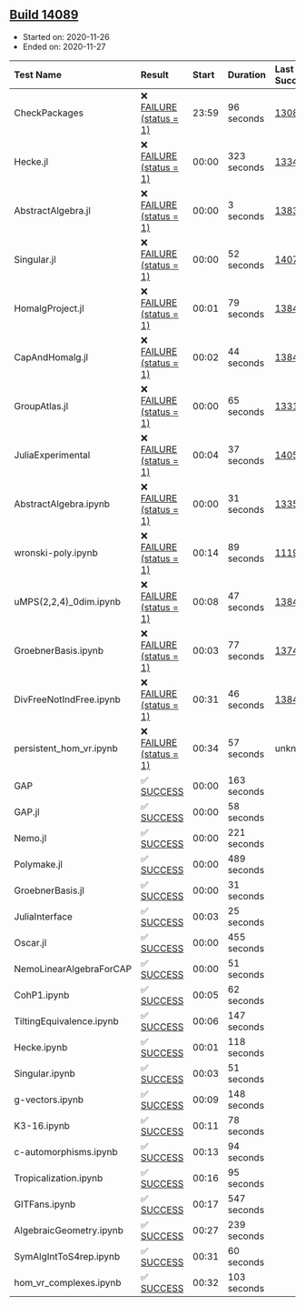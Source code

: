 ## [Build 14089](https://oscarci.mathematik.uni-kl.de/job/oscar/14089/)

* Started on: 2020-11-26
* Ended on: 2020-11-27

| Test Name    | Result | Start | Duration | Last Success | First Failure |
|:-------------|:-------|:------|:---------|:-------------|:--------------|
| CheckPackages | ❌ [FAILURE (status = 1)](https://oscarci.mathematik.uni-kl.de/job/oscar/14089/artifact/logs/build-14089/CheckPackages.log) | 23:59 | 96 seconds | [13085](https://oscarci.mathematik.uni-kl.de/job/oscar/13085/) | [13086](https://oscarci.mathematik.uni-kl.de/job/oscar/13086/) |
| Hecke.jl | ❌ [FAILURE (status = 1)](https://oscarci.mathematik.uni-kl.de/job/oscar/14089/artifact/logs/build-14089/Hecke.jl.log) | 00:00 | 323 seconds | [13341](https://oscarci.mathematik.uni-kl.de/job/oscar/13341/) | [13342](https://oscarci.mathematik.uni-kl.de/job/oscar/13342/) |
| AbstractAlgebra.jl | ❌ [FAILURE (status = 1)](https://oscarci.mathematik.uni-kl.de/job/oscar/14089/artifact/logs/build-14089/AbstractAlgebra.jl.log) | 00:00 | 3 seconds | [13837](https://oscarci.mathematik.uni-kl.de/job/oscar/13837/) | [13838](https://oscarci.mathematik.uni-kl.de/job/oscar/13838/) |
| Singular.jl | ❌ [FAILURE (status = 1)](https://oscarci.mathematik.uni-kl.de/job/oscar/14089/artifact/logs/build-14089/Singular.jl.log) | 00:00 | 52 seconds | [14078](https://oscarci.mathematik.uni-kl.de/job/oscar/14078/) | [14079](https://oscarci.mathematik.uni-kl.de/job/oscar/14079/) |
| HomalgProject.jl | ❌ [FAILURE (status = 1)](https://oscarci.mathematik.uni-kl.de/job/oscar/14089/artifact/logs/build-14089/HomalgProject.jl.log) | 00:01 | 79 seconds | [13845](https://oscarci.mathematik.uni-kl.de/job/oscar/13845/) | [13846](https://oscarci.mathematik.uni-kl.de/job/oscar/13846/) |
| CapAndHomalg.jl | ❌ [FAILURE (status = 1)](https://oscarci.mathematik.uni-kl.de/job/oscar/14089/artifact/logs/build-14089/CapAndHomalg.jl.log) | 00:02 | 44 seconds | [13845](https://oscarci.mathematik.uni-kl.de/job/oscar/13845/) | [13846](https://oscarci.mathematik.uni-kl.de/job/oscar/13846/) |
| GroupAtlas.jl | ❌ [FAILURE (status = 1)](https://oscarci.mathematik.uni-kl.de/job/oscar/14089/artifact/logs/build-14089/GroupAtlas.jl.log) | 00:00 | 65 seconds | [13311](https://oscarci.mathematik.uni-kl.de/job/oscar/13311/) | [13312](https://oscarci.mathematik.uni-kl.de/job/oscar/13312/) |
| JuliaExperimental | ❌ [FAILURE (status = 1)](https://oscarci.mathematik.uni-kl.de/job/oscar/14089/artifact/logs/build-14089/JuliaExperimental.log) | 00:04 | 37 seconds | [14052](https://oscarci.mathematik.uni-kl.de/job/oscar/14052/) | [14053](https://oscarci.mathematik.uni-kl.de/job/oscar/14053/) |
| AbstractAlgebra.ipynb | ❌ [FAILURE (status = 1)](https://oscarci.mathematik.uni-kl.de/job/oscar/14089/artifact/logs/build-14089/AbstractAlgebra.ipynb.log) | 00:00 | 31 seconds | [13355](https://oscarci.mathematik.uni-kl.de/job/oscar/13355/) | [13356](https://oscarci.mathematik.uni-kl.de/job/oscar/13356/) |
| wronski-poly.ipynb | ❌ [FAILURE (status = 1)](https://oscarci.mathematik.uni-kl.de/job/oscar/14089/artifact/logs/build-14089/wronski-poly.ipynb.log) | 00:14 | 89 seconds | [11192](https://oscarci.mathematik.uni-kl.de/job/oscar/11192/) | [11193](https://oscarci.mathematik.uni-kl.de/job/oscar/11193/) |
| uMPS(2,2,4)_0dim.ipynb | ❌ [FAILURE (status = 1)](https://oscarci.mathematik.uni-kl.de/job/oscar/14089/artifact/logs/build-14089/uMPS-2-2-4-_0dim.ipynb.log) | 00:08 | 47 seconds | [13841](https://oscarci.mathematik.uni-kl.de/job/oscar/13841/) | [13842](https://oscarci.mathematik.uni-kl.de/job/oscar/13842/) |
| GroebnerBasis.ipynb | ❌ [FAILURE (status = 1)](https://oscarci.mathematik.uni-kl.de/job/oscar/14089/artifact/logs/build-14089/GroebnerBasis.ipynb.log) | 00:03 | 77 seconds | [13748](https://oscarci.mathematik.uni-kl.de/job/oscar/13748/) | [13749](https://oscarci.mathematik.uni-kl.de/job/oscar/13749/) |
| DivFreeNotIndFree.ipynb | ❌ [FAILURE (status = 1)](https://oscarci.mathematik.uni-kl.de/job/oscar/14089/artifact/logs/build-14089/DivFreeNotIndFree.ipynb.log) | 00:31 | 46 seconds | [13845](https://oscarci.mathematik.uni-kl.de/job/oscar/13845/) | [13846](https://oscarci.mathematik.uni-kl.de/job/oscar/13846/) |
| persistent_hom_vr.ipynb | ❌ [FAILURE (status = 1)](https://oscarci.mathematik.uni-kl.de/job/oscar/14089/artifact/logs/build-14089/persistent_hom_vr.ipynb.log) | 00:34 | 57 seconds | unknown | unknown |
| GAP | ✅ [SUCCESS](https://oscarci.mathematik.uni-kl.de/job/oscar/14089/artifact/logs/build-14089/GAP.log) | 00:00 | 163 seconds |  |  |
| GAP.jl | ✅ [SUCCESS](https://oscarci.mathematik.uni-kl.de/job/oscar/14089/artifact/logs/build-14089/GAP.jl.log) | 00:00 | 58 seconds |  |  |
| Nemo.jl | ✅ [SUCCESS](https://oscarci.mathematik.uni-kl.de/job/oscar/14089/artifact/logs/build-14089/Nemo.jl.log) | 00:00 | 221 seconds |  |  |
| Polymake.jl | ✅ [SUCCESS](https://oscarci.mathematik.uni-kl.de/job/oscar/14089/artifact/logs/build-14089/Polymake.jl.log) | 00:00 | 489 seconds |  |  |
| GroebnerBasis.jl | ✅ [SUCCESS](https://oscarci.mathematik.uni-kl.de/job/oscar/14089/artifact/logs/build-14089/GroebnerBasis.jl.log) | 00:00 | 31 seconds |  |  |
| JuliaInterface | ✅ [SUCCESS](https://oscarci.mathematik.uni-kl.de/job/oscar/14089/artifact/logs/build-14089/JuliaInterface.log) | 00:03 | 25 seconds |  |  |
| Oscar.jl | ✅ [SUCCESS](https://oscarci.mathematik.uni-kl.de/job/oscar/14089/artifact/logs/build-14089/Oscar.jl.log) | 00:00 | 455 seconds |  |  |
| NemoLinearAlgebraForCAP | ✅ [SUCCESS](https://oscarci.mathematik.uni-kl.de/job/oscar/14089/artifact/logs/build-14089/NemoLinearAlgebraForCAP.log) | 00:00 | 51 seconds |  |  |
| CohP1.ipynb | ✅ [SUCCESS](https://oscarci.mathematik.uni-kl.de/job/oscar/14089/artifact/logs/build-14089/CohP1.ipynb.log) | 00:05 | 62 seconds |  |  |
| TiltingEquivalence.ipynb | ✅ [SUCCESS](https://oscarci.mathematik.uni-kl.de/job/oscar/14089/artifact/logs/build-14089/TiltingEquivalence.ipynb.log) | 00:06 | 147 seconds |  |  |
| Hecke.ipynb | ✅ [SUCCESS](https://oscarci.mathematik.uni-kl.de/job/oscar/14089/artifact/logs/build-14089/Hecke.ipynb.log) | 00:01 | 118 seconds |  |  |
| Singular.ipynb | ✅ [SUCCESS](https://oscarci.mathematik.uni-kl.de/job/oscar/14089/artifact/logs/build-14089/Singular.ipynb.log) | 00:03 | 51 seconds |  |  |
| g-vectors.ipynb | ✅ [SUCCESS](https://oscarci.mathematik.uni-kl.de/job/oscar/14089/artifact/logs/build-14089/g-vectors.ipynb.log) | 00:09 | 148 seconds |  |  |
| K3-16.ipynb | ✅ [SUCCESS](https://oscarci.mathematik.uni-kl.de/job/oscar/14089/artifact/logs/build-14089/K3-16.ipynb.log) | 00:11 | 78 seconds |  |  |
| c-automorphisms.ipynb | ✅ [SUCCESS](https://oscarci.mathematik.uni-kl.de/job/oscar/14089/artifact/logs/build-14089/c-automorphisms.ipynb.log) | 00:13 | 94 seconds |  |  |
| Tropicalization.ipynb | ✅ [SUCCESS](https://oscarci.mathematik.uni-kl.de/job/oscar/14089/artifact/logs/build-14089/Tropicalization.ipynb.log) | 00:16 | 95 seconds |  |  |
| GITFans.ipynb | ✅ [SUCCESS](https://oscarci.mathematik.uni-kl.de/job/oscar/14089/artifact/logs/build-14089/GITFans.ipynb.log) | 00:17 | 547 seconds |  |  |
| AlgebraicGeometry.ipynb | ✅ [SUCCESS](https://oscarci.mathematik.uni-kl.de/job/oscar/14089/artifact/logs/build-14089/AlgebraicGeometry.ipynb.log) | 00:27 | 239 seconds |  |  |
| SymAlgIntToS4rep.ipynb | ✅ [SUCCESS](https://oscarci.mathematik.uni-kl.de/job/oscar/14089/artifact/logs/build-14089/SymAlgIntToS4rep.ipynb.log) | 00:31 | 60 seconds |  |  |
| hom_vr_complexes.ipynb | ✅ [SUCCESS](https://oscarci.mathematik.uni-kl.de/job/oscar/14089/artifact/logs/build-14089/hom_vr_complexes.ipynb.log) | 00:32 | 103 seconds |  |  |
